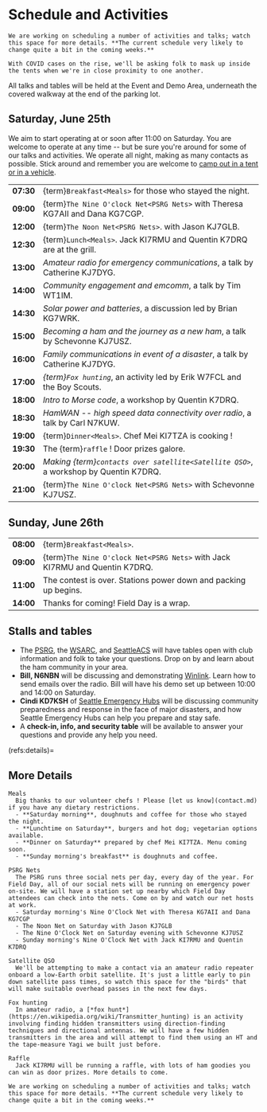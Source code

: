 # Schedule and Activities

```{important}
We are working on scheduling a number of activities and talks; watch this space for more details. **The current schedule very likely to change quite a bit in the coming weeks.**
```

```{note}
With COVID cases on the rise, we'll be asking folk to mask up inside the tents when we're in close proximity to one another.
```

All talks and tables will be held at the Event and Demo Area, underneath the covered walkway at the end of the parking lot.


## Saturday, June 25th

We aim to start operating at or soon after 11:00 on Saturday. You are welcome to operate at any time -- but be sure you're around for some of our talks and activities. We operate all night, making as many contacts as possible. Stick around and remember you are welcome to [camp out in a tent or in a vehicle](location.md).

|           |                                                                                      |
| --------: | :----------------------------------------------------------------------------------- |
| **07:30** | {term}`Breakfast<Meals>` for those who stayed the night.                              |
| **09:00** | {term}`The Nine O'clock Net<PSRG Nets>` with Theresa KG7AII and Dana KG7CGP.          |                      |
| **12:00** | {term}`The Noon Net<PSRG Nets>`. with Jason KJ7GLB.                                   |
| **12:30** | {term}`Lunch<Meals>`. Jack KI7RMU and Quentin K7DRQ are at the grill.             |
| **13:00** | *Amateur radio for emergency communications*, a talk by Catherine KJ7DYG.            |
| **14:00** | *Community engagement and emcomm*, a talk by Tim WT1IM.                              |
| **14:30** | *Solar power and batteries*, a discussion led by Brian KG7WRK.                       |
| **15:00** | *Becoming a ham and the journey as a new ham*, a talk by Schevonne KJ7USZ. |
| **16:00** | *Family communications in event of a disaster*, a talk by Catherine KJ7DYG.          |
| **17:00** | *{term}`Fox hunting`*, an activity led by Erik W7FCL and the Boy Scouts.     |
| **18:00** | *Intro to Morse code*, a workshop by Quentin K7DRQ.                                  |
| **18:30** | *HamWAN -- high speed data connectivity over radio*, a talk by Carl N7KUW. |
| **19:00** | {term}`Dinner<Meals>`. Chef Mei KI7TZA is cooking !                                      |
| **19:30** | The {term}`raffle` ! Door prizes galore.                                      |
| **20:00** | *Making {term}`contacts over satellite<Satellite QSO>`*, a workshop by Quentin K7DRQ.        |
| **21:00** | {term}`The Nine O'clock Net<PSRG Nets>` with Schevonne KJ7USZ.                      |


## Sunday, June 26th

|           |                                                                            |
| --------: | :------------------------------------------------------------------------- |
| **08:00** | {term}`Breakfast<Meals>`.                                                   |
| **09:00** | {term}`The Nine O'clock Net<PSRG Nets>` with Jack KI7RMU and Quentin K7DRQ. |
| **11:00** | The contest is over. Stations power down and packing up begins.            |
| **14:00** | Thanks for coming! Field Day is a wrap.                                    |


## Stalls and tables

- The [PSRG](https://web.psrg.org/), the [WSARC](https://w7aw.org/), and [SeattleACS](https://www.seattleacs.org/) will have tables open with club information and folk to take your questions. Drop on by and learn about the ham community in your area.
- **Bill, N6NBN** will be discussing and demonstrating [Winlink](https://www.winlink.org/). Learn how to send emails over the radio. Bill will have his demo set up between 10:00 and 14:00 on Saturday.
- **Cindi KD7KSH** of [Seattle Emergency Hubs](http://seattleemergencyhubs.org/) will be discussing community preparedness and response in the face of major disasters, and how Seattle Emergency Hubs can help you prepare and stay safe.
- A **check-in, info, and security table** will be available to answer your questions and provide any help you need.


(refs:details)=
## More Details

```{glossary}
Meals
  Big thanks to our volunteer chefs ! Please [let us know](contact.md) if you have any dietary restrictions.
  - **Saturday morning**, doughnuts and coffee for those who stayed the night.
  - **Lunchtime on Saturday**, burgers and hot dog; vegetarian options available.
  - **Dinner on Saturday** prepared by chef Mei KI7TZA. Menu coming soon.
  - **Sunday morning's breakfast** is doughnuts and coffee.

PSRG Nets
  The PSRG runs three social nets per day, every day of the year. For Field Day, all of our social nets will be running on emergency power on-site. We will have a station set up nearby which Field Day attendees can check into the nets. Come on by and watch our net hosts at work.
  - Saturday morning's Nine O'Clock Net with Theresa KG7AII and Dana KG7CGP
  - The Noon Net on Saturday with Jason KJ7GLB
  - The Nine O'Clock Net on Saturday evening with Schevonne KJ7USZ
  - Sunday morning's Nine O'Clock Net with Jack KI7RMU and Quentin K7DRQ

Satellite QSO
  We'll be attempting to make a contact via an amateur radio repeater onboard a low-Earth orbit satellite. It's just a little early to pin down satellite pass times, so watch this space for the "birds" that will make suitable overhead passes in the next few days.

Fox hunting
  In amateur radio, a [*fox hunt*](https://en.wikipedia.org/wiki/Transmitter_hunting) is an activity involving finding hidden transmitters using direction-finding techniques and directional antennas. We will have a few hidden transmitters in the area and will attempt to find them using an HT and the tape-measure Yagi we built just before.

Raffle
  Jack KI7RMU will be running a raffle, with lots of ham goodies you can win as door prizes. More details to come.
```

```{important}
We are working on scheduling a number of activities and talks; watch this space for more details. **The current schedule very likely to change quite a bit in the coming weeks.**
```